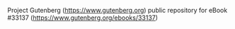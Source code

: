 Project Gutenberg (https://www.gutenberg.org) public repository for eBook #33137 (https://www.gutenberg.org/ebooks/33137)
